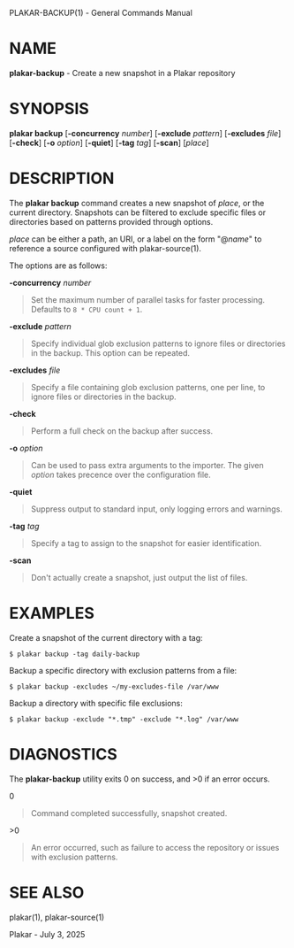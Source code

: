 PLAKAR-BACKUP(1) - General Commands Manual

# NAME

**plakar-backup** - Create a new snapshot in a Plakar repository

# SYNOPSIS

**plakar&nbsp;backup**
\[**-concurrency**&nbsp;*number*]
\[**-exclude**&nbsp;*pattern*]
\[**-excludes**&nbsp;*file*]
\[**-check**]
\[**-o**&nbsp;*option*]
\[**-quiet**]
\[**-tag**&nbsp;*tag*]
\[**-scan**]
\[*place*]

# DESCRIPTION

The
**plakar backup**
command creates a new snapshot of
*place*,
or the current directory.
Snapshots can be filtered to exclude specific files or directories
based on patterns provided through options.

*place*
can be either a path, an URI, or a label on the form
"@*name*"
to reference a source configured with
plakar-source(1).

The options are as follows:

**-concurrency** *number*

> Set the maximum number of parallel tasks for faster processing.
> Defaults to
> `8 * CPU count + 1`.

**-exclude** *pattern*

> Specify individual glob exclusion patterns to ignore files or
> directories in the backup.
> This option can be repeated.

**-excludes** *file*

> Specify a file containing glob exclusion patterns, one per line, to
> ignore files or directories in the backup.

**-check**

> Perform a full check on the backup after success.

**-o** *option*

> Can be used to pass extra arguments to the importer.
> The given
> *option*
> takes precence over the configuration file.

**-quiet**

> Suppress output to standard input, only logging errors and warnings.

**-tag** *tag*

> Specify a tag to assign to the snapshot for easier identification.

**-scan**

> Don't actually create a snapshot, just output the list of files.

# EXAMPLES

Create a snapshot of the current directory with a tag:

	$ plakar backup -tag daily-backup

Backup a specific directory with exclusion patterns from a file:

	$ plakar backup -excludes ~/my-excludes-file /var/www

Backup a directory with specific file exclusions:

	$ plakar backup -exclude "*.tmp" -exclude "*.log" /var/www

# DIAGNOSTICS

The **plakar-backup** utility exits&#160;0 on success, and&#160;&gt;0 if an error occurs.

0

> Command completed successfully, snapshot created.

&gt;0

> An error occurred, such as failure to access the repository or issues
> with exclusion patterns.

# SEE ALSO

plakar(1),
plakar-source(1)

Plakar - July 3, 2025
